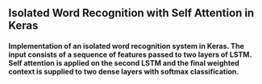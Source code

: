 ## Isolated Word Recognition with Self Attention in Keras

#### Implementation of an isolated word recognition system in Keras. The input consists of a sequence of features passed to two layers of LSTM. Self attention is applied on the second LSTM and the final weighted context is supplied to two dense layers with softmax classification.
